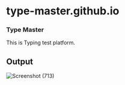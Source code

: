 # type-master.github.io

### Type Master

This is Typing test platform.  

## Output

![Screenshot (713)](https://user-images.githubusercontent.com/99037494/188859659-6cfbe23b-4381-4030-bf5e-bdf302cedf85.png)
